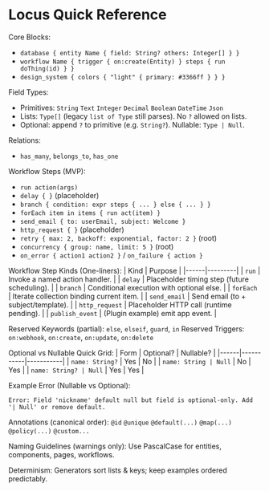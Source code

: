 # Locus Quick Reference

Core Blocks:
- `database { entity Name { field: String? others: Integer[] } }`
- `workflow Name { trigger { on:create(Entity) } steps { run doThing(id) } }`
- `design_system { colors { "light" { primary: #3366ff } } }`

Field Types:
- Primitives: `String` `Text` `Integer` `Decimal` `Boolean` `DateTime` `Json`
- Lists: `Type[]` (legacy `list of Type` still parses). No `?` allowed on lists.
- Optional: append `?` to primitive (e.g. `String?`). Nullable: `Type | Null`.

Relations:
- `has_many`, `belongs_to`, `has_one`

Workflow Steps (MVP):
- `run action(args)`
- `delay { }` (placeholder)
- `branch { condition: expr steps { ... } else { ... } }`
- `forEach item in items { run act(item) }`
- `send_email { to: userEmail, subject: Welcome }`
- `http_request { }` (placeholder)
- `retry { max: 2, backoff: exponential, factor: 2 }` (root)
- `concurrency { group: name, limit: 5 }` (root)
- `on_error { action1 action2 }` / `on_failure { action }`

Workflow Step Kinds (One-liners):
| Kind | Purpose |
|------|---------|
| `run` | Invoke a named action handler. |
| `delay` | Placeholder timing step (future scheduling). |
| `branch` | Conditional execution with optional else. |
| `forEach` | Iterate collection binding current item. |
| `send_email` | Send email (to + subject/template). |
| `http_request` | Placeholder HTTP call (runtime pending). |
| `publish_event` | (Plugin example) emit app event. |

Reserved Keywords (partial): `else`, `elseif`, `guard`, `in`
Reserved Triggers: `on:webhook`, `on:create`, `on:update`, `on:delete`

Optional vs Nullable Quick Grid:
| Form | Optional? | Nullable? |
|------|-----------|-----------|
| `name: String?` | Yes | No |
| `name: String | Null` | No | Yes |
| `name: String? | Null` | Yes | Yes |

Example Error (Nullable vs Optional):
```
Error: Field 'nickname' default null but field is optional-only. Add '| Null' or remove default.
```

Annotations (canonical order): `@id` `@unique` `@default(...)` `@map(...)` `@policy(...)` `@custom...`

Naming Guidelines (warnings only): Use PascalCase for entities, components, pages, workflows.

Determinism: Generators sort lists & keys; keep examples ordered predictably.
